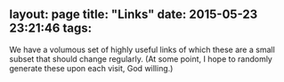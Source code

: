 layout: page
title: "Links"
date: 2015-05-23 23:21:46
tags:
---
We have a volumous set of highly useful links of which these are a small subset that should change regularly. (At some point, I hope to randomly generate these upon each visit, God willing.)

<script type="text/javascript" src="randomLinks.js"></script>

<div id="links"></div>

<style type="text/css">
.evodemo {
  display: inline-block;
  vertical-align: middle;
  padding: 0;
  width: 312px;
  height: 72px;
  background-image: url("http://evolutiondemolition.info/images/Evolution%20Demolition%20title2.jpg");
  background-position: 0px 0px;
  background-repeat: no-repeat;
  -webkit-background-size: 312px 72px;
  -moz-background-size: 312px 72px;
  background-size: 312px 72px;
}
</style>

<script type="text/javascript">
var html = '<h3 style="margin-bottom:0;">Some of the Best</h3>' ;
html += '<ul style="margin:0;padding-left:3.0rem;text-indent:-1.7rem;">' ;
html += '<li><a href="https://youtu.be/dRbtradNmNI">Science Confrims Biblical Creation (Dr. Jason Lisle)</a></li>' ;
html += '<li><a href="https://youtu.be/hxQ51A3x2kw">Fighting Culture Rot: How Christians Can Halt the Rising Rejection of American Tradition, part 1 of 3</a>, <a href="https://youtu.be/LKNTmGXo25k">part 2 of 3</a> and <a href="https://youtu.be/apsMksoZZ1M">part 3 of 3</a>: "Behold, the days come, saith the Lord &#1497;&#1492;&#1493;&#1492;, that I will send a famine in the land, not a famine of bread, nor a thirst for water, but of hearing the words of &#1497;&#1492;&#1493;&#1492;," <a href="http://biblehub.com/amos/8-11.htm">Amos 8:11, KJV</a></li>' ;
html += '<li><a href="http://evolutiondemolition.info/" target="_blank" class="evodemo"></a></li>' ;
html += '</ul>' ;
for ( var s = 0 ; s < sections.length ; s++ )
{
  /*  section loop  */
  var section = sections[s] ;
  html += '<h3 style="margin-bottom:0;">' + section.name + "</h3>" ;
  html += '<div style="padding-left:1.3rem;">' + section.intro + "</div>" ;
  html += '<ul style="text-align:justify;margin:0;padding-left:3.0rem;text-indent:-1.7rem;">' ;
  for ( var l = 0 ; l < section.links.length ; l++ )
  {
    /*  links loop  */
    html += "<li>" + section.links[l] + "</li>" ;
  }
  html += "</ul>" ;
}
document.getElementById("links").innerHTML = html ;
</script>
